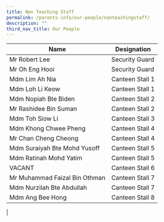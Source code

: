 ```yaml
---
title: Non Teaching Staff
permalink: /parents-info/our-people/nonteachingstaff/
description: ""
third_nav_title: Our People
---
```

| Name | Designation |
|---|---|
| Mr Robert Lee | Security Guard |
| Mr Oh Eng Hooi | Security Guard  |
| Mdm Lim Ah Nia | Canteen Stall 1 |
| Mdm Loh Li Keow | Canteen Stall 1 |
| Mdm Nopiah Bte Biden | Canteen Stall 2 |
| Mr Rashidee Bin Suman |Canteen Stall 2 |
| Mdm Toh Siow Li |Canteen Stall 3 |
| Mdm Khong Chwee Pheng | Canteen Stall 4 |
| Mr Chan Cheng Cheong | Canteen Stall 4 |
| Mdm Suraiyah Bte Mohd Yusoff| Canteen Stall 5 |
| Mdm Ratinah Mohd Yatim |Canteen Stall 5 |
| VACANT | Canteen Stall 6 |
| Mr Muhammad Faizal Bin Othman | Canteen Stall 7 |
| Mdm Nurzilah Bte Abdullah | Canteen Stall 7 |
| Mdm Ang Bee Hong | Canteen Stall 8 |
| 